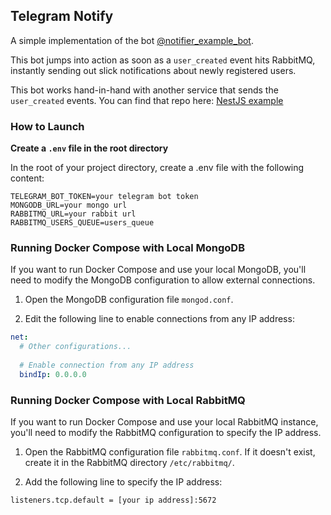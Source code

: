 ## Telegram Notify

A simple implementation of the bot [@notifier_example_bot](https://t.me/smarenkov_notifie_bot).

This bot jumps into action as soon as a `user_created` event hits RabbitMQ, instantly sending out slick notifications about newly registered users.

This bot works hand-in-hand with another service that sends the `user_created` events. You can find that repo here: [NestJS example](https://github.com/smarenkov/nestjs_example)

### How to Launch

**Create a `.env` file in the root directory**

In the root of your project directory, create a .env file with the following content:

```env
TELEGRAM_BOT_TOKEN=your telegram bot token
MONGODB_URL=your mongo url
RABBITMQ_URL=your rabbit url
RABBITMQ_USERS_QUEUE=users_queue
```

### Running Docker Compose with Local MongoDB

If you want to run Docker Compose and use your local MongoDB, you'll need to modify the MongoDB configuration to allow external connections.

1. Open the MongoDB configuration file `mongod.conf`.

2. Edit the following line to enable connections from any IP address:

```yaml
net:
  # Other configurations...
  
  # Enable connection from any IP address
  bindIp: 0.0.0.0
```

### Running Docker Compose with Local RabbitMQ

If you want to run Docker Compose and use your local RabbitMQ instance, you'll need to modify the RabbitMQ configuration to specify the IP address.

1. Open the RabbitMQ configuration file `rabbitmq.conf`. If it doesn't exist, create it in the RabbitMQ directory `/etc/rabbitmq/`.

2. Add the following line to specify the IP address:

```
listeners.tcp.default = [your ip address]:5672
```